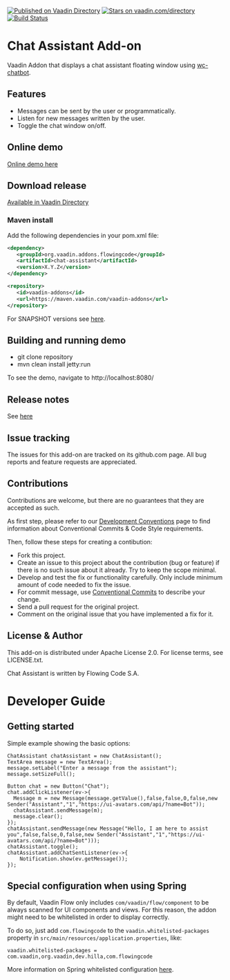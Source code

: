 [![Published on Vaadin Directory](https://img.shields.io/badge/Vaadin%20Directory-published-00b4f0.svg)](https://vaadin.com/directory/component/chat-assistant)
[![Stars on vaadin.com/directory](https://img.shields.io/vaadin-directory/star/app-layout-addon.svg)](https://vaadin.com/directory/component/chat-assistant)
[![Build Status](https://jenkins.flowingcode.com/job/ChatAssistant-addon/badge/icon)](https://jenkins.flowingcode.com/job/ChatAssistant-addon)

# Chat Assistant Add-on

Vaadin Addon that displays a chat assistant floating window using [wc-chatbot](https://github.com/yishiashia/wc-chatbot).

## Features

* Messages can be sent by the user or programmatically.
* Listen for new messages written by the user.
* Toggle the chat window on/off.

## Online demo

[Online demo here](http://addonsv24.flowingcode.com/chat-assistant)

## Download release

[Available in Vaadin Directory](https://vaadin.com/directory/component/chat-assistant)

### Maven install

Add the following dependencies in your pom.xml file:

```xml
<dependency>
   <groupId>org.vaadin.addons.flowingcode</groupId>
   <artifactId>chat-assistant</artifactId>
   <version>X.Y.Z</version>
</dependency>
```
<!-- the above dependency should be updated with latest released version information -->

```xml
<repository>
   <id>vaadin-addons</id>
   <url>https://maven.vaadin.com/vaadin-addons</url>
</repository>
```

For SNAPSHOT versions see [here](https://maven.flowingcode.com/snapshots/).

## Building and running demo

- git clone repository
- mvn clean install jetty:run

To see the demo, navigate to http://localhost:8080/

## Release notes

See [here](https://github.com/FlowingCode/ChatAssistant/releases)

## Issue tracking

The issues for this add-on are tracked on its github.com page. All bug reports and feature requests are appreciated. 

## Contributions

Contributions are welcome, but there are no guarantees that they are accepted as such. 

As first step, please refer to our [Development Conventions](https://github.com/FlowingCode/DevelopmentConventions) page to find information about Conventional Commits & Code Style requirements.

Then, follow these steps for creating a contibution:

- Fork this project.
- Create an issue to this project about the contribution (bug or feature) if there is no such issue about it already. Try to keep the scope minimal.
- Develop and test the fix or functionality carefully. Only include minimum amount of code needed to fix the issue.
- For commit message, use [Conventional Commits](https://github.com/FlowingCode/DevelopmentConventions/blob/main/conventional-commits.md) to describe your change.
- Send a pull request for the original project.
- Comment on the original issue that you have implemented a fix for it.

## License & Author

This add-on is distributed under Apache License 2.0. For license terms, see LICENSE.txt.

Chat Assistant is written by Flowing Code S.A.

# Developer Guide

## Getting started

Simple example showing the basic options:

	ChatAssistant chatAssistant = new ChatAssistant();
	TextArea message = new TextArea();
	message.setLabel("Enter a message from the assistant");
	message.setSizeFull();
	
	Button chat = new Button("Chat");
	chat.addClickListener(ev->{
	  Message m = new Message(message.getValue(),false,false,0,false,new Sender("Assistant","1","https://ui-avatars.com/api/?name=Bot"));
	  chatAssistant.sendMessage(m);
	  message.clear();
	});
	chatAssistant.sendMessage(new Message("Hello, I am here to assist you",false,false,0,false,new Sender("Assistant","1","https://ui-avatars.com/api/?name=Bot")));
	chatAssistant.toggle();
	chatAssistant.addChatSentListener(ev->{
		Notification.show(ev.getMessage());
	});

## Special configuration when using Spring

By default, Vaadin Flow only includes ```com/vaadin/flow/component``` to be always scanned for UI components and views. For this reason, the addon might need to be whitelisted in order to display correctly. 

To do so, just add ```com.flowingcode``` to the ```vaadin.whitelisted-packages``` property in ```src/main/resources/application.properties```, like:

```vaadin.whitelisted-packages = com.vaadin,org.vaadin,dev.hilla,com.flowingcode```
 
More information on Spring whitelisted configuration [here](https://vaadin.com/docs/latest/integrations/spring/configuration/#configure-the-scanning-of-packages).
